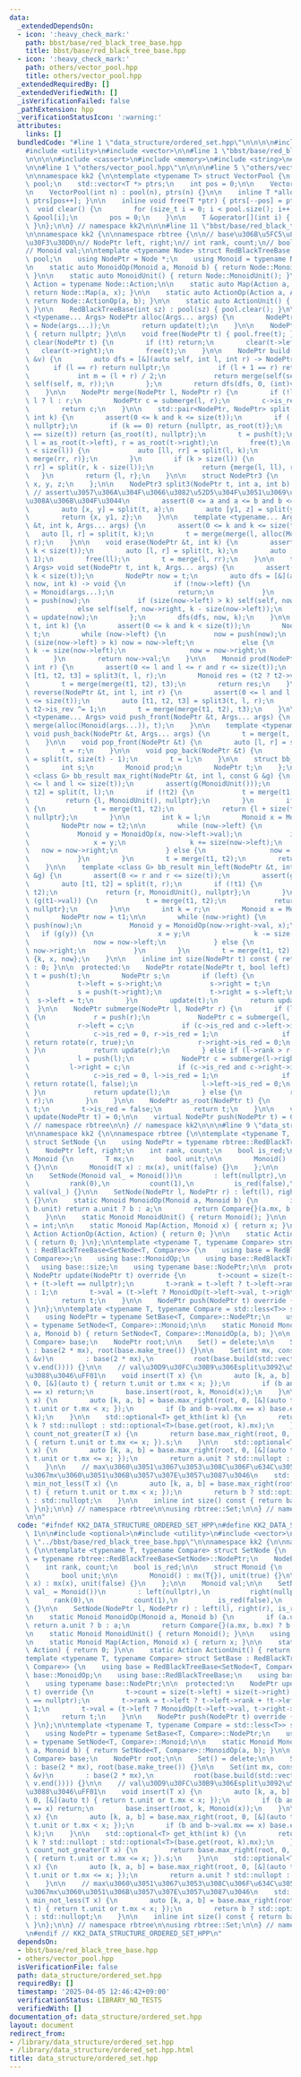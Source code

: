 ```yaml
---
data:
  _extendedDependsOn:
  - icon: ':heavy_check_mark:'
    path: bbst/base/red_black_tree_base.hpp
    title: bbst/base/red_black_tree_base.hpp
  - icon: ':heavy_check_mark:'
    path: others/vector_pool.hpp
    title: others/vector_pool.hpp
  _extendedRequiredBy: []
  _extendedVerifiedWith: []
  _isVerificationFailed: false
  _pathExtension: hpp
  _verificationStatusIcon: ':warning:'
  attributes:
    links: []
  bundledCode: "#line 1 \"data_structure/ordered_set.hpp\"\n\n\n\n#include <optional>\n\
    #include <utility>\n#include <vector>\n\n#line 1 \"bbst/base/red_black_tree_base.hpp\"\
    \n\n\n\n#include <cassert>\n#include <memory>\n#include <string>\n#line 9 \"bbst/base/red_black_tree_base.hpp\"\
    \n\n#line 1 \"others/vector_pool.hpp\"\n\n\n\n#line 5 \"others/vector_pool.hpp\"\
    \n\nnamespace kk2 {\n\ntemplate <typename T> struct VectorPool {\n    std::vector<T>\
    \ pool;\n    std::vector<T *> ptrs;\n    int pos = 0;\n\n    VectorPool() = default;\n\
    \n    VectorPool(int n) : pool(n), ptrs(n) {}\n\n    inline T *alloc() { return\
    \ ptrs[pos++]; }\n\n    inline void free(T *ptr) { ptrs[--pos] = ptr; }\n\n  \
    \  void clear() {\n        for (size_t i = 0; i < pool.size(); i++) ptrs[i] =\
    \ &pool[i];\n        pos = 0;\n    }\n\n    T &operator[](int i) { return pool[i];\
    \ }\n};\n\n} // namespace kk2\n\n\n#line 11 \"bbst/base/red_black_tree_base.hpp\"\
    \n\nnamespace kk2 {\n\nnamespace rbtree {\n\n// base\u306B\u5FC5\u8981\u306A\u30E1\
    \u30F3\u30D0\n// NodePtr left, right;\n// int rank, count;\n// bool is_red;\n\
    // Monoid val;\n\ntemplate <typename Node> struct RedBlackTreeBase {\n    VectorPool<Node>\
    \ pool;\n    using NodePtr = Node *;\n    using Monoid = typename Node::Monoid;\n\
    \n    static auto MonoidOp(Monoid a, Monoid b) { return Node::MonoidOp(a, b);\
    \ }\n\n    static auto MonoidUnit() { return Node::MonoidUnit(); }\n\n    using\
    \ Action = typename Node::Action;\n\n    static auto Map(Action a, Monoid x) {\
    \ return Node::Map(a, x); }\n\n    static auto ActionOp(Action a, Action b) {\
    \ return Node::ActionOp(a, b); }\n\n    static auto ActionUnit() { return Node::ActionUnit();\
    \ }\n\n    RedBlackTreeBase(int sz) : pool(sz) { pool.clear(); }\n\n    template\
    \ <typename... Args> NodePtr alloc(Args... args) {\n        NodePtr t = &(*pool.alloc()\
    \ = Node(args...));\n        return update(t);\n    }\n\n    NodePtr make_tree()\
    \ { return nullptr; }\n\n    void free(NodePtr t) { pool.free(t); }\n\n    void\
    \ clear(NodePtr t) {\n        if (!t) return;\n        clear(t->left);\n     \
    \   clear(t->right);\n        free(t);\n    }\n\n    NodePtr build(const std::vector<Monoid>\
    \ &v) {\n        auto dfs = [&](auto self, int l, int r) -> NodePtr {\n      \
    \      if (l == r) return nullptr;\n            if (l + 1 == r) return alloc(v[l]);\n\
    \            int m = (l + r) / 2;\n            return merge(self(self, l, m),\
    \ self(self, m, r));\n        };\n        return dfs(dfs, 0, (int)v.size());\n\
    \    }\n\n    NodePtr merge(NodePtr l, NodePtr r) {\n        if (!l or !r) return\
    \ l ? l : r;\n        NodePtr c = submerge(l, r);\n        c->is_red = false;\n\
    \        return c;\n    }\n\n    std::pair<NodePtr, NodePtr> split(NodePtr t,\
    \ int k) {\n        assert(0 <= k and k <= size(t));\n        if (!t) return {nullptr,\
    \ nullptr};\n        if (k == 0) return {nullptr, as_root(t)};\n        if (k\
    \ == size(t)) return {as_root(t), nullptr};\n        t = push(t);\n        NodePtr\
    \ l = as_root(t->left), r = as_root(t->right);\n        free(t);\n        if (k\
    \ < size(l)) {\n            auto [ll, rr] = split(l, k);\n            return {ll,\
    \ merge(rr, r)};\n        }\n        if (k > size(l)) {\n            auto [ll,\
    \ rr] = split(r, k - size(l));\n            return {merge(l, ll), rr};\n     \
    \   }\n        return {l, r};\n    }\n\n    struct NodePtr3 {\n        NodePtr\
    \ x, y, z;\n    };\n\n    NodePtr3 split3(NodePtr t, int a, int b) {\n       \
    \ // assert\u3057\u306A\u304F\u3066\u3082\u52D5\u304F\u3051\u3069\uFF0C\u5206\u304B\
    \u308A\u306B\u304F\u3044\n        assert(0 <= a and a <= b and b <= size(t));\n\
    \        auto [x, y] = split(t, a);\n        auto [y1, z] = split(y, b - a);\n\
    \        return {x, y1, z};\n    }\n\n    template <typename... Args> void insert(NodePtr\
    \ &t, int k, Args... args) {\n        assert(0 <= k and k <= size(t));\n     \
    \   auto [l, r] = split(t, k);\n        t = merge(merge(l, alloc(Monoid(args...))),\
    \ r);\n    }\n\n    void erase(NodePtr &t, int k) {\n        assert(0 <= k and\
    \ k < size(t));\n        auto [l, r] = split(t, k);\n        auto [ll, rr] = split(r,\
    \ 1);\n        free(ll);\n        t = merge(l, rr);\n    }\n\n    template <typename...\
    \ Args> void set(NodePtr t, int k, Args... args) {\n        assert(0 <= k and\
    \ k < size(t));\n        NodePtr now = t;\n        auto dfs = [&](auto self, NodePtr\
    \ now, int k) -> void {\n            if (!now->left) {\n                now->val\
    \ = Monoid(args...);\n                return;\n            }\n            now\
    \ = push(now);\n            if (size(now->left) > k) self(self, now->left, k);\n\
    \            else self(self, now->right, k - size(now->left));\n            now\
    \ = update(now);\n        };\n        dfs(dfs, now, k);\n    }\n\n    Monoid get(NodePtr\
    \ t, int k) {\n        assert(0 <= k and k < size(t));\n        NodePtr now =\
    \ t;\n        while (now->left) {\n            now = push(now);\n            if\
    \ (size(now->left) > k) now = now->left;\n            else {\n               \
    \ k -= size(now->left);\n                now = now->right;\n            }\n  \
    \      }\n        return now->val;\n    }\n\n    Monoid prod(NodePtr &t, int l,\
    \ int r) {\n        assert(0 <= l and l <= r and r <= size(t));\n        auto\
    \ [t1, t2, t3] = split3(t, l, r);\n        Monoid res = (t2 ? t2->val : MonoidUnit());\n\
    \        t = merge(merge(t1, t2), t3);\n        return res;\n    }\n\n    void\
    \ reverse(NodePtr &t, int l, int r) {\n        assert(0 <= l and l <= r and r\
    \ <= size(t));\n        auto [t1, t2, t3] = split3(t, l, r);\n        if (t2)\
    \ t2->is_rev ^= 1;\n        t = merge(merge(t1, t2), t3);\n    }\n\n    template\
    \ <typename... Args> void push_front(NodePtr &t, Args... args) {\n        t =\
    \ merge(alloc(Monoid(args...)), t);\n    }\n\n    template <typename... Args>\
    \ void push_back(NodePtr &t, Args... args) {\n        t = merge(t, alloc(Monoid(args...)));\n\
    \    }\n\n    void pop_front(NodePtr &t) {\n        auto [l, r] = split(t, 1);\n\
    \        t = r;\n    }\n\n    void pop_back(NodePtr &t) {\n        auto [l, r]\
    \ = split(t, size(t) - 1);\n        t = l;\n    }\n\n    struct bb_result {\n\
    \        int s;\n        Monoid prod;\n        NodePtr t;\n    };\n\n    template\
    \ <class G> bb_result max_right(NodePtr &t, int l, const G &g) {\n        assert(0\
    \ <= l and l <= size(t));\n        assert(g(MonoidUnit()));\n        auto [t1,\
    \ t2] = split(t, l);\n        if (!t2) {\n            t = merge(t1, t2);\n   \
    \         return {l, MonoidUnit(), nullptr};\n        }\n        if (g(t2->val))\
    \ {\n            t = merge(t1, t2);\n            return {l + size(t2), t2->val,\
    \ nullptr};\n        }\n\n        int k = l;\n        Monoid x = MonoidUnit();\n\
    \        NodePtr now = t2;\n\n        while (now->left) {\n            now = push(now);\n\
    \            Monoid y = MonoidOp(x, now->left->val);\n            if (g(y)) {\n\
    \                x = y;\n                k += size(now->left);\n             \
    \   now = now->right;\n            } else {\n                now = now->left;\n\
    \            }\n        }\n        t = merge(t1, t2);\n        return {k, x, now};\n\
    \    }\n\n    template <class G> bb_result min_left(NodePtr &t, int r, const G\
    \ &g) {\n        assert(0 <= r and r <= size(t));\n        assert(g(MonoidUnit()));\n\
    \        auto [t1, t2] = split(t, r);\n        if (!t1) {\n            t = merge(t1,\
    \ t2);\n            return {r, MonoidUnit(), nullptr};\n        }\n        if\
    \ (g(t1->val)) {\n            t = merge(t1, t2);\n            return {0, t1->val,\
    \ nullptr};\n        }\n\n        int k = r;\n        Monoid x = MonoidUnit();\n\
    \        NodePtr now = t1;\n\n        while (now->right) {\n            now =\
    \ push(now);\n            Monoid y = MonoidOp(now->right->val, x);\n         \
    \   if (g(y)) {\n                x = y;\n                k -= size(now->right);\n\
    \                now = now->left;\n            } else {\n                now =\
    \ now->right;\n            }\n        }\n        t = merge(t1, t2);\n        return\
    \ {k, x, now};\n    }\n\n    inline int size(NodePtr t) const { return t ? t->count\
    \ : 0; }\n\n  protected:\n    NodePtr rotate(NodePtr t, bool left) {\n       \
    \ t = push(t);\n        NodePtr s;\n        if (left) {\n            s = push(t->left);\n\
    \            t->left = s->right;\n            s->right = t;\n        } else {\n\
    \            s = push(t->right);\n            t->right = s->left;\n          \
    \  s->left = t;\n        }\n        update(t);\n        return update(s);\n  \
    \  }\n\n    NodePtr submerge(NodePtr l, NodePtr r) {\n        if (l->rank < r->rank)\
    \ {\n            r = push(r);\n            NodePtr c = submerge(l, r->left);\n\
    \            r->left = c;\n            if (c->is_red and c->left->is_red) {\n\
    \                c->is_red = 0, r->is_red = 1;\n                if (!r->right->is_red)\
    \ return rotate(r, true);\n                r->right->is_red = 0;\n           \
    \ }\n            return update(r);\n        } else if (l->rank > r->rank) {\n\
    \            l = push(l);\n            NodePtr c = submerge(l->right, r);\n  \
    \          l->right = c;\n            if (c->is_red and c->right->is_red) {\n\
    \                c->is_red = 0, l->is_red = 1;\n                if (!l->left->is_red)\
    \ return rotate(l, false);\n                l->left->is_red = 0;\n           \
    \ }\n            return update(l);\n        } else {\n            return alloc(l,\
    \ r);\n        }\n    }\n\n    NodePtr as_root(NodePtr t) {\n        if (!t) return\
    \ t;\n        t->is_red = false;\n        return t;\n    }\n\n    virtual NodePtr\
    \ update(NodePtr t) = 0;\n\n    virtual NodePtr push(NodePtr t) = 0;\n};\n\n}\
    \ // namespace rbtree\n\n} // namespace kk2\n\n\n#line 9 \"data_structure/ordered_set.hpp\"\
    \n\nnamespace kk2 {\n\nnamespace rbtree {\n\ntemplate <typename T, typename Compare>\
    \ struct SetNode {\n    using NodePtr = typename rbtree::RedBlackTreeBase<SetNode>::NodePtr;\n\
    \    NodePtr left, right;\n    int rank, count;\n    bool is_red;\n\n    struct\
    \ Monoid {\n        T mx;\n        bool unit;\n\n        Monoid() : mx(T{}), unit(true)\
    \ {}\n\n        Monoid(T x) : mx(x), unit(false) {}\n    };\n\n    Monoid val;\n\
    \n    SetNode(Monoid val_ = Monoid())\n        : left(nullptr),\n          right(nullptr),\n\
    \          rank(0),\n          count(1),\n          is_red(false),\n         \
    \ val(val_) {}\n\n    SetNode(NodePtr l, NodePtr r) : left(l), right(r), is_red(true)\
    \ {}\n\n    static Monoid MonoidOp(Monoid a, Monoid b) {\n        if (a.unit or\
    \ b.unit) return a.unit ? b : a;\n        return Compare{}(a.mx, b.mx) ? b : a;\n\
    \    }\n\n    static Monoid MonoidUnit() { return Monoid(); }\n\n    using Action\
    \ = int;\n\n    static Monoid Map(Action, Monoid x) { return x; }\n\n    static\
    \ Action ActionOp(Action, Action) { return 0; }\n\n    static Action ActionUnit()\
    \ { return 0; }\n};\n\ntemplate <typename T, typename Compare> struct SetBase\
    \ : RedBlackTreeBase<SetNode<T, Compare>> {\n    using base = RedBlackTreeBase<SetNode<T,\
    \ Compare>>;\n    using base::MonoidOp;\n    using base::RedBlackTreeBase;\n \
    \   using base::size;\n    using typename base::NodePtr;\n\n  protected:\n   \
    \ NodePtr update(NodePtr t) override {\n        t->count = size(t->left) + size(t->right)\
    \ + (t->left == nullptr);\n        t->rank = t->left ? t->left->rank + !t->left->is_red\
    \ : 1;\n        t->val = (t->left ? MonoidOp(t->left->val, t->right->val) : t->val);\n\
    \        return t;\n    }\n\n    NodePtr push(NodePtr t) override { return t;\
    \ }\n};\n\ntemplate <typename T, typename Compare = std::less<T>> struct Set {\n\
    \    using NodePtr = typename SetBase<T, Compare>::NodePtr;\n    using Monoid\
    \ = typename SetNode<T, Compare>::Monoid;\n\n    static Monoid MonoidOp(Monoid\
    \ a, Monoid b) { return SetNode<T, Compare>::MonoidOp(a, b); }\n\n    SetBase<T,\
    \ Compare> base;\n    NodePtr root;\n\n    Set() = delete;\n\n    Set(int mx)\
    \ : base(2 * mx), root(base.make_tree()) {}\n\n    Set(int mx, const std::vector<T>\
    \ &v)\n        : base(2 * mx),\n          root(base.build(std::vector<Monoid>(v.begin(),\
    \ v.end()))) {}\n\n    // val\u30D9\u30FC\u30B9\u306Esplit\u3092\u5B9F\u88C5\u3057\
    \u3088\u3046\uFF01\n    void insert(T x) {\n        auto [k, a, b] = base.max_right(root,\
    \ 0, [&](auto t) { return t.unit or t.mx < x; });\n        if (b and b->val.mx\
    \ == x) return;\n        base.insert(root, k, Monoid(x));\n    }\n\n    void erase(T\
    \ x) {\n        auto [k, a, b] = base.max_right(root, 0, [&](auto t) { return\
    \ t.unit or t.mx < x; });\n        if (b and b->val.mx == x) base.erase(root,\
    \ k);\n    }\n\n    std::optional<T> get_kth(int k) {\n        return size() <=\
    \ k ? std::nullopt : std::optional<T>(base.get(root, k).mx);\n    }\n\n    int\
    \ count_not_greater(T x) {\n        return base.max_right(root, 0, [&](auto t)\
    \ { return t.unit or t.mx <= x; }).s;\n    }\n\n    std::optional<T> max_not_greater(T\
    \ x) {\n        auto [k, a, b] = base.max_right(root, 0, [&](auto t) { return\
    \ t.unit or t.mx <= x; });\n        return a.unit ? std::nullopt : std::optional<T>(a.mx);\n\
    \    }\n\n    // max\u3060\u3051\u3067\u3053\u308C\u306F\u634C\u3051\u308B\u306E\
    \u3067mx\u3060\u3051\u306B\u3057\u307E\u3057\u3087\u3046\n    std::optional<T>\
    \ min_not_less(T x) {\n        auto [k, a, b] = base.max_right(root, 0, [&](auto\
    \ t) { return t.unit or t.mx < x; });\n        return b ? std::optional<T>(b->val.mx)\
    \ : std::nullopt;\n    }\n\n    inline int size() const { return base.size(root);\
    \ }\n};\n\n} // namespace rbtree\n\nusing rbtree::Set;\n\n} // namespace kk2\n\
    \n\n"
  code: "#ifndef KK2_DATA_STRUCTURE_ORDERED_SET_HPP\n#define KK2_DATA_STRUCTURE_ORDERED_SET_HPP\
    \ 1\n\n#include <optional>\n#include <utility>\n#include <vector>\n\n#include\
    \ \"../bbst/base/red_black_tree_base.hpp\"\n\nnamespace kk2 {\n\nnamespace rbtree\
    \ {\n\ntemplate <typename T, typename Compare> struct SetNode {\n    using NodePtr\
    \ = typename rbtree::RedBlackTreeBase<SetNode>::NodePtr;\n    NodePtr left, right;\n\
    \    int rank, count;\n    bool is_red;\n\n    struct Monoid {\n        T mx;\n\
    \        bool unit;\n\n        Monoid() : mx(T{}), unit(true) {}\n\n        Monoid(T\
    \ x) : mx(x), unit(false) {}\n    };\n\n    Monoid val;\n\n    SetNode(Monoid\
    \ val_ = Monoid())\n        : left(nullptr),\n          right(nullptr),\n    \
    \      rank(0),\n          count(1),\n          is_red(false),\n          val(val_)\
    \ {}\n\n    SetNode(NodePtr l, NodePtr r) : left(l), right(r), is_red(true) {}\n\
    \n    static Monoid MonoidOp(Monoid a, Monoid b) {\n        if (a.unit or b.unit)\
    \ return a.unit ? b : a;\n        return Compare{}(a.mx, b.mx) ? b : a;\n    }\n\
    \n    static Monoid MonoidUnit() { return Monoid(); }\n\n    using Action = int;\n\
    \n    static Monoid Map(Action, Monoid x) { return x; }\n\n    static Action ActionOp(Action,\
    \ Action) { return 0; }\n\n    static Action ActionUnit() { return 0; }\n};\n\n\
    template <typename T, typename Compare> struct SetBase : RedBlackTreeBase<SetNode<T,\
    \ Compare>> {\n    using base = RedBlackTreeBase<SetNode<T, Compare>>;\n    using\
    \ base::MonoidOp;\n    using base::RedBlackTreeBase;\n    using base::size;\n\
    \    using typename base::NodePtr;\n\n  protected:\n    NodePtr update(NodePtr\
    \ t) override {\n        t->count = size(t->left) + size(t->right) + (t->left\
    \ == nullptr);\n        t->rank = t->left ? t->left->rank + !t->left->is_red :\
    \ 1;\n        t->val = (t->left ? MonoidOp(t->left->val, t->right->val) : t->val);\n\
    \        return t;\n    }\n\n    NodePtr push(NodePtr t) override { return t;\
    \ }\n};\n\ntemplate <typename T, typename Compare = std::less<T>> struct Set {\n\
    \    using NodePtr = typename SetBase<T, Compare>::NodePtr;\n    using Monoid\
    \ = typename SetNode<T, Compare>::Monoid;\n\n    static Monoid MonoidOp(Monoid\
    \ a, Monoid b) { return SetNode<T, Compare>::MonoidOp(a, b); }\n\n    SetBase<T,\
    \ Compare> base;\n    NodePtr root;\n\n    Set() = delete;\n\n    Set(int mx)\
    \ : base(2 * mx), root(base.make_tree()) {}\n\n    Set(int mx, const std::vector<T>\
    \ &v)\n        : base(2 * mx),\n          root(base.build(std::vector<Monoid>(v.begin(),\
    \ v.end()))) {}\n\n    // val\u30D9\u30FC\u30B9\u306Esplit\u3092\u5B9F\u88C5\u3057\
    \u3088\u3046\uFF01\n    void insert(T x) {\n        auto [k, a, b] = base.max_right(root,\
    \ 0, [&](auto t) { return t.unit or t.mx < x; });\n        if (b and b->val.mx\
    \ == x) return;\n        base.insert(root, k, Monoid(x));\n    }\n\n    void erase(T\
    \ x) {\n        auto [k, a, b] = base.max_right(root, 0, [&](auto t) { return\
    \ t.unit or t.mx < x; });\n        if (b and b->val.mx == x) base.erase(root,\
    \ k);\n    }\n\n    std::optional<T> get_kth(int k) {\n        return size() <=\
    \ k ? std::nullopt : std::optional<T>(base.get(root, k).mx);\n    }\n\n    int\
    \ count_not_greater(T x) {\n        return base.max_right(root, 0, [&](auto t)\
    \ { return t.unit or t.mx <= x; }).s;\n    }\n\n    std::optional<T> max_not_greater(T\
    \ x) {\n        auto [k, a, b] = base.max_right(root, 0, [&](auto t) { return\
    \ t.unit or t.mx <= x; });\n        return a.unit ? std::nullopt : std::optional<T>(a.mx);\n\
    \    }\n\n    // max\u3060\u3051\u3067\u3053\u308C\u306F\u634C\u3051\u308B\u306E\
    \u3067mx\u3060\u3051\u306B\u3057\u307E\u3057\u3087\u3046\n    std::optional<T>\
    \ min_not_less(T x) {\n        auto [k, a, b] = base.max_right(root, 0, [&](auto\
    \ t) { return t.unit or t.mx < x; });\n        return b ? std::optional<T>(b->val.mx)\
    \ : std::nullopt;\n    }\n\n    inline int size() const { return base.size(root);\
    \ }\n};\n\n} // namespace rbtree\n\nusing rbtree::Set;\n\n} // namespace kk2\n\
    \n#endif // KK2_DATA_STRUCTURE_ORDERED_SET_HPP\n"
  dependsOn:
  - bbst/base/red_black_tree_base.hpp
  - others/vector_pool.hpp
  isVerificationFile: false
  path: data_structure/ordered_set.hpp
  requiredBy: []
  timestamp: '2025-04-05 12:46:42+09:00'
  verificationStatus: LIBRARY_NO_TESTS
  verifiedWith: []
documentation_of: data_structure/ordered_set.hpp
layout: document
redirect_from:
- /library/data_structure/ordered_set.hpp
- /library/data_structure/ordered_set.hpp.html
title: data_structure/ordered_set.hpp
---
```

